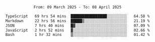 <div align="center">
<p style="text-align: center;">
<!--START_SECTION:waka-->

```txt
From: 09 March 2025 - To: 08 April 2025

TypeScript   69 hrs 54 mins  ████████████████░░░░░░░░░   64.58 %
Markdown     22 hrs 56 mins  █████▒░░░░░░░░░░░░░░░░░░░   21.19 %
JSON         7 hrs 40 mins   █▓░░░░░░░░░░░░░░░░░░░░░░░   07.09 %
JavaScript   2 hrs 52 mins   ▓░░░░░░░░░░░░░░░░░░░░░░░░   02.66 %
Bash         1 hr 32 mins    ▒░░░░░░░░░░░░░░░░░░░░░░░░   01.42 %
```

<!--END_SECTION:waka-->
</p>
</div>
